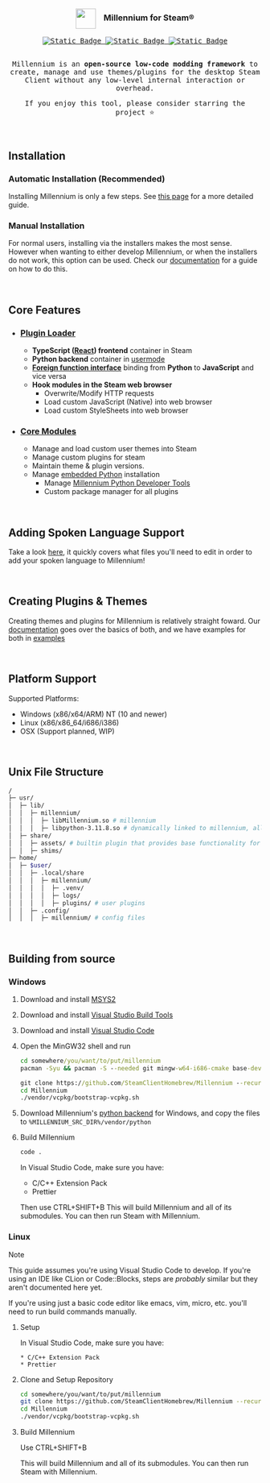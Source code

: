 <div align="center">
<!-- <img src="https://i.imgur.com/9qYPFSA.png" alt="Alt text" width="40">
  ## Millennium for Steam® -->

<h3><img align="center" height="40" src="https://i.imgur.com/9qYPFSA.png"> &nbsp; &nbsp;Millennium for Steam®</h3>

<kbd>
  <a href="https://steambrew.app/discord">
      <img alt="Static Badge" src="https://img.shields.io/badge/discord-green?labelColor=151B23&color=151B23&style=for-the-badge&logo=discord&logoColor=white" href="#">
  </a>
</kbd>
<kbd>
  <a href="https://steambrew.app">
      <img alt="Static Badge" src="https://img.shields.io/badge/website-green?labelColor=151B23&color=151B23&style=for-the-badge&logo=firefoxbrowser&logoColor=white" href="#">
  </a>
</kbd>
<kbd>
  <a href="https://docs.steambrew.app">
      <img alt="Static Badge" src="https://img.shields.io/badge/documentation-green?labelColor=151B23&color=151B23&style=for-the-badge&logo=readthedocs&logoColor=white" href="#">
  </a>
</kbd>
<kbd>

<br>
<br>

Millennium is an **open-source low-code modding framework** to create, manage and use themes/plugins for the desktop Steam Client without any low-level internal interaction or overhead.

If you enjoy this tool, please consider starring the project ⭐

<br>
</div>

## Installation

### Automatic Installation (Recommended)

Installing Millennium is only a few steps. See [this page](https://docs.steambrew.app/users/installing#automatic) for a more detailed guide.

### Manual Installation

For normal users, installing via the installers makes the most sense. However when wanting to either develop Millennium, or when the installers do not work, this option can be used. Check our [documentation](https://docs.steambrew.app/users/installing#manual) for a guide on how to do this.

&nbsp;

## Core Features

-   ### [Plugin Loader](/src/)
    -   **TypeScript ([React](https://react.dev/)) frontend** container in Steam
    -   **Python backend** container in [usermode](https://en.wikipedia.org/wiki/User-Mode_Driver_Framework)
    -   **[Foreign function interface](https://en.wikipedia.org/wiki/Foreign_function_interface)** binding from **Python** to **JavaScript** and vice versa
    -   **Hook modules in the Steam web browser**
        -   Overwrite/Modify HTTP requests
        -   Load custom JavaScript (Native) into web browser
        -   Load custom StyleSheets into web browser
-   ### [Core Modules](/assets/)
    -   Manage and load custom user themes into Steam
    -   Manage custom plugins for steam
    -   Maintain theme & plugin versions.
    -   Manage [embedded Python](https://www.python.org/downloads/release/python-3118/) installation
        -   Manage [Millennium Python Developer Tools](https://pypi.org/project/millennium/)
        -   Custom package manager for all plugins

&nbsp;

## Adding Spoken Language Support

Take a look [here](./assets#adding-languages), it quickly covers what files you'll need to edit in order to add your spoken language to Millennium!

&nbsp;

## Creating Plugins & Themes

Creating themes and plugins for Millennium is relatively straight foward. Our [documentation](https://docs.steambrew.app/developers) goes over the basics of both,
and we have examples for both in [examples](./examples)

&nbsp;

## Platform Support

Supported Platforms:

-   Windows (x86/x64/ARM) NT (10 and newer)
-   Linux (x86/x86_64/i686/i386)
-   OSX (Support planned, WIP)

&nbsp;

## Unix File Structure

```bash
/
├─ usr/
│  ├─ lib/
│  │  ├─ millennium/
│  │  │  ├─ libMillennium.so # millennium
│  │  │  ├─ libpython-3.11.8.so # dynamically linked to millennium, allows user plugin backends to run
│  ├─ share/
│  │  ├─ assets/ # builtin plugin that provides base functionality for millennium.
│  │  ├─ shims/
├─ home/
│  ├─ $user/
│  │  ├─ .local/share
│  │  │  ├─ millennium/
│  │  │  │  ├─ .venv/
│  │  │  │  ├─ logs/
│  │  │  │  ├─ plugins/ # user plugins
│  │  ├─ .config/
│  │  │  ├─ millennium/ # config files
```

&nbsp;

## Building from source

### Windows

1.  Download and install [MSYS2](https://repo.msys2.org/distrib/x86_64/msys2-x86_64-20241208.exe)
1.  Download and install [Visual Studio Build Tools](https://aka.ms/vs/17/release/vs_BuildTools.exe)
1.  Download and install [Visual Studio Code](https://code.visualstudio.com/)
1.  Open the MinGW32 shell and run

    ```cmd
    cd somewhere/you/want/to/put/millennium
    pacman -Syu && pacman -S --needed git mingw-w64-i686-cmake base-devel mingw-w64-i686-toolchain

    git clone https://github.com/SteamClientHomebrew/Millennium --recursive
    cd Millennium
    ./vendor/vcpkg/bootstrap-vcpkg.sh
    ```

1.  Download Millennium's [python backend](https://github.com/SteamClientHomebrew/PythonBuildAgent/releases/tag/v1.0.7) for Windows, and copy the files to `%MILLENNIUM_SRC_DIR%/vendor/python`
1.  Build Millennium

    ```cmd
    code .
    ```

    In Visual Studio Code, make sure you have:

    -   C/C++ Extension Pack
    -   Prettier

    Then use CTRL+SHIFT+B
    This will build Millennium and all of its submodules.
    You can then run Steam with Millennium.

### Linux

> [!NOTE]  
> This guide assumes you're using Visual Studio Code to develop. If you're using an IDE like CLion or Code::Blocks, steps are _probably_
> similar but they aren't documented here yet.
>
> If you're using just a basic code editor like emacs, vim, micro, etc. you'll need to run build commands manually.

1.  Setup

    In Visual Studio Code, make sure you have:

        * C/C++ Extension Pack
        * Prettier

1.  Clone and Setup Repository

    ```bash
    cd somewhere/you/want/to/put/millennium
    git clone https://github.com/SteamClientHomebrew/Millennium --recursive
    cd Millennium
    ./vendor/vcpkg/bootstrap-vcpkg.sh
    ```

1.  Build Millennium

    Use CTRL+SHIFT+B

    This will build Millennium and all of its submodules.
    You can then run Steam with Millennium.
